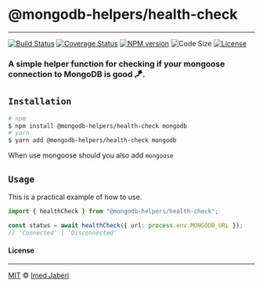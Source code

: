 # @mongodb-helpers/health-check

---

[![Build Status][travis-img]][travis-url]
[![Coverage Status][coverage-img]][coverage-url]
[![NPM version][npm-badge]][npm-url]
![Code Size][code-size-badge]
[![License][license-badge]][license-url]

<!-- ***************** -->

[travis-img]: https://travis-ci.com/mongodb-helpers/health-check.svg?branch=master
[travis-url]: https://travis-ci.com/mongodb-helpers/health-check
[coverage-img]: https://coveralls.io/repos/github/mongodb-helpers/health-check/badge.svg?branch=master
[coverage-url]: https://coveralls.io/github/mongodb-helpers/health-check?branch=master
[npm-badge]: https://img.shields.io/npm/v/@mongodb-helpers/health-check.svg?style=flat
[npm-url]: https://www.npmjs.com/package/@mongodb-helpers/health-check
[license-badge]: https://img.shields.io/badge/license-MIT-green.svg?style=flat
[license-url]: https://github.com/mongodb-helpers/health-check/blob/master/LICENSE
[code-size-badge]: https://img.shields.io/github/languages/code-size/mongodb-helpers/health-check
[pr-welcoming-badge]: https://img.shields.io/badge/PRs-welcome-brightgreen.svg?style=flat

<!-- ***************** -->

### A simple helper function for checking if your mongoose connection to MongoDB is good 🪁.

## `Installation`

```bash
# npm
$ npm install @mongodb-helpers/health-check mongodb
# yarn
$ yarn add @mongodb-helpers/health-check mongodb
```

When use mongoose should you also add `mongoose`

## `Usage`

This is a practical example of how to use.

```typescript
import { healthCheck } from "@mongodb-helpers/health-check";

const status = await healthCheck({ url: process.env.MONGODB_URL });
// 'Connected' | 'Disconnected'
```

#### License

---

[MIT](LICENSE) &copy; [Imed Jaberi](https://github.com/3imed-jaberi)

